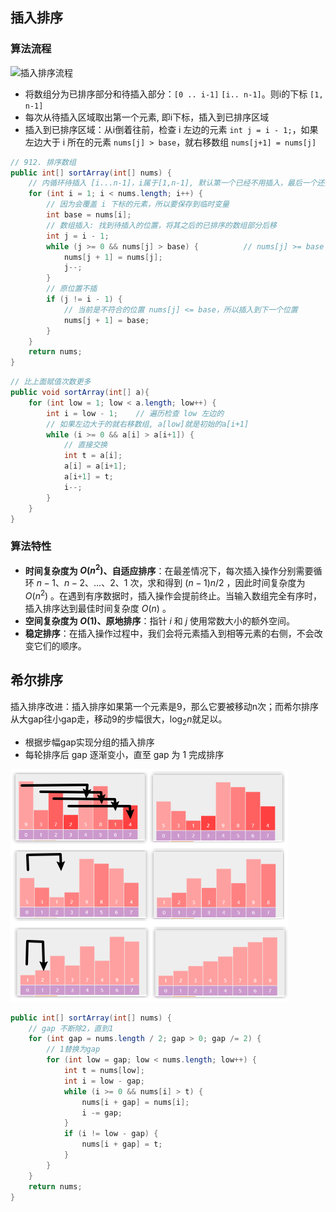 ## 插入排序

### 算法流程

![插入排序流程](https://www.hello-algo.com/chapter_sorting/insertion_sort.assets/insertion_sort_overview.png)

- 将数组分为已排序部分和待插入部分：`[0 .. i-1]`  `[i.. n-1]`。则i的下标 `[1, n-1]`
- 每次从待插入区域取出第一个元素, 即i下标，插入到已排序区域
- 插入到已排序区域：从i倒着往前，检查 i 左边的元素 `int j = i - 1;`，如果左边大于 i 所在的元素 `nums[j] > base`，就右移数组 `nums[j+1] = nums[j]`

```java
// 912. 排序数组
public int[] sortArray(int[] nums) {
    // 内循环待插入 [i...n-1]，i属于[1,n-1], 默认第一个已经不用插入，最后一个还要插入
    for (int i = 1; i < nums.length; i++) {
        // 因为会覆盖 i 下标的元素，所以要保存到临时变量
        int base = nums[i];
        // 数组插入: 找到待插入的位置，将其之后的已排序的数组部分后移
        int j = i - 1;
        while (j >= 0 && nums[j] > base) {          // nums[j] >= base 就是不稳定了
            nums[j + 1] = nums[j];
            j--;
        }
        // 原位置不插
        if (j != i - 1) {
            // 当前是不符合的位置 nums[j] <= base，所以插入到下一个位置
            nums[j + 1] = base;
        }
    }
    return nums;
}
```
```java
// 比上面赋值次数更多
public void sortArray(int[] a){
    for (int low = 1; low < a.length; low++) {
        int i = low - 1;    // 遍历检查 low 左边的
        // 如果左边大于的就右移数组, a[low]就是初始的a[i+1]
        while (i >= 0 && a[i] > a[i+1]) {
            // 直接交换
            int t = a[i];
            a[i] = a[i+1];
            a[i+1] = t;
            i--;
        }
    }
}
```
### 算法特性

- **时间复杂度为 $O(n^2)$、自适应排序**：在最差情况下，每次插入操作分别需要循环 $n - 1$、$n-2$、$\dots$、$2$、$1$ 次，求和得到 $(n - 1) n / 2$ ，因此时间复杂度为 $O(n^2)$ 。在遇到有序数据时，插入操作会提前终止。当输入数组完全有序时，插入排序达到最佳时间复杂度 $O(n)$ 。
- **空间复杂度为 $O(1)$、原地排序**：指针 $i$ 和 $j$ 使用常数大小的额外空间。
- **稳定排序**：在插入操作过程中，我们会将元素插入到相等元素的右侧，不会改变它们的顺序。

## 希尔排序

插入排序改进：插入排序如果第一个元素是9，那么它要被移动n次；而希尔排序从大gap往小gap走，移动9的步幅很大，$\log_2 n$就足以。


* 根据步幅gap实现分组的插入排序
* 每轮排序后 gap 逐渐变小，直至 gap 为 1 完成排序 

![alt text](../../../images/image-36.png)
```java
public int[] sortArray(int[] nums) {
    // gap 不断除2，直到1
    for (int gap = nums.length / 2; gap > 0; gap /= 2) {
        // 1替换为gap
        for (int low = gap; low < nums.length; low++) {
            int t = nums[low];
            int i = low - gap;
            while (i >= 0 && nums[i] > t) {
                nums[i + gap] = nums[i];
                i -= gap;
            }
            if (i != low - gap) {
                nums[i + gap] = t;
            }
        }
    }
    return nums;
}
```
